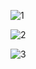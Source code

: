 ![1](https://github.com/user-attachments/assets/cd542aa4-78aa-4efc-8890-3f507a76a4ca)


![2](https://github.com/user-attachments/assets/8e1656bb-4c6d-493f-ab97-ff6fb5efa68a)



![3](https://github.com/user-attachments/assets/767b8564-ee8c-4133-9de0-646e296b3739)
